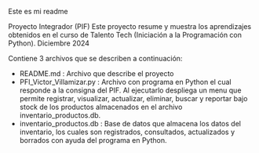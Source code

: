 Este es mi readme 


Proyecto Integrador (PIF)
Este proyecto resume y muestra los aprendizajes obtenidos en el curso de Talento Tech (Iniciación a la Programación con Python). Diciembre 2024

Contiene 3 archivos que se describen a continuación:
- README.md : Archivo que describe el proyecto
- PFI_Victor_Villamizar.py : Archivo con programa en Python el cual responde a la consigna del PIF. Al ejecutarlo despliega un menu que permite registrar, visualizar, actualizar, eliminar, buscar y reportar bajo stock de los productos almacenados en el archivo inventario_productos.db.
- inventario_productos.db  : Base de datos que almacena los datos del inventario, los cuales son registrados, consultados, actualizados y borrados con ayuda del programa en Python.